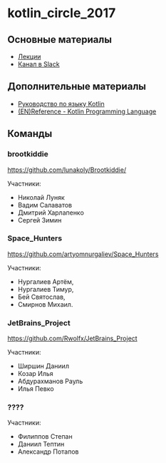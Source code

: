 # kotlin_circle_2017

## Основные материалы

* [Лекции](https://drive.google.com/drive/folders/0B-cth7-Fd75FQnJLYktiX3JhT2c?usp=sharing)
* [Канал в Slack](https://osll.slack.com/messages/D1KG7DC87/details/)

## Дополнительные материалы

* [Руководство по языку Kotlin](https://kotlinlang.ru/)
* [(EN)Reference - Kotlin Programming Language](https://kotlinlang.org/docs/reference/)

## Команды

### brootkiddie

https://github.com/lunakoly/Brootkiddie/

Участники:
* Николай Луняк
* Вадим Салаватов 
* Дмитрий Харлапенко
* Сергей Зимин

### Space_Hunters

https://github.com/artyomnurgaliev/Space_Hunters

Участники:

* Нургалиев Артём, 
* Нургалиев Тимур, 
* Бей Святослав, 
* Смирнов Михаил.


### JetBrains_Project

https://github.com/Rwolfx/JetBrains_Project

Участники:

* Ширшин Даниил 
* Козар Илья
* Абдурахманов Рауль 
* Илья Певко

### ????

Участники:

* Филиппов Степан
* Даниил Тептин
* Александр Потапов
